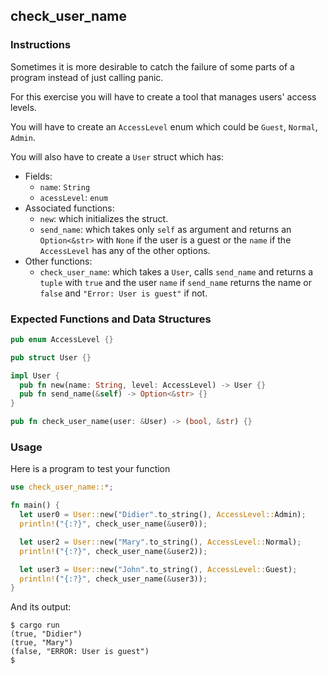 ## check_user_name

### Instructions

Sometimes it is more desirable to catch the failure of some parts of a program instead of just calling panic.

For this exercise you will have to create a tool that manages users' access levels.

You will have to create an `AccessLevel` enum which could be `Guest`, `Normal`, `Admin`.

You will also have to create a `User` struct which has:

- Fields:
  - `name`: `String`
  - `acessLevel`: `enum`
- Associated functions:
  - `new`: which initializes the struct.
  - `send_name`: which takes only `self` as argument and returns an `Option<&str>` with `None` if the user is a guest or the `name` if the `AccessLevel` has any of the other options.
- Other functions:
  - `check_user_name`: which takes a `User`, calls `send_name` and returns a `tuple` with `true` and the user `name` if `send_name` returns the name or `false` and `"Error: User is guest"` if not.

### Expected Functions and Data Structures

```rust
pub enum AccessLevel {}

pub struct User {}

impl User {
  pub fn new(name: String, level: AccessLevel) -> User {}
  pub fn send_name(&self) -> Option<&str> {}
}

pub fn check_user_name(user: &User) -> (bool, &str) {}
```

### Usage

Here is a program to test your function

```rust
use check_user_name::*;

fn main() {
  let user0 = User::new("Didier".to_string(), AccessLevel::Admin);
  println!("{:?}", check_user_name(&user0));

  let user2 = User::new("Mary".to_string(), AccessLevel::Normal);
  println!("{:?}", check_user_name(&user2));

  let user3 = User::new("John".to_string(), AccessLevel::Guest);
  println!("{:?}", check_user_name(&user3));
}
```

And its output:

```console
$ cargo run
(true, "Didier")
(true, "Mary")
(false, "ERROR: User is guest")
$
```
